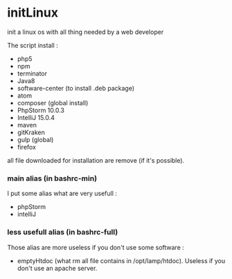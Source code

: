 # initLinux
init a linux os with all thing needed by a web developer

The script install :
- php5
- npm
- terminator
- Java8
- software-center (to install .deb package)
- atom
- composer (global install)
- PhpStorm 10.0.3
- IntelliJ 15.0.4
- maven
- gitKraken
- gulp (global)
- firefox

all file downloaded for installation are remove (if it's possible).

### main alias (in bashrc-min)

I put some alias what are very usefull :
- phpStorm
- intelliJ

### less usefull alias (in bashrc-full)

Those alias are more useless if you don't use some software :
- emptyHtdoc (what rm all file contains in /opt/lamp/htdoc). Useless if you don't use an apache server.
